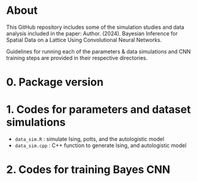 # About

This GitHub repository includes some of the simulation studies and data analysis included in the paper: Author. (2024). Bayesian Inference for Spatial Data on a Lattice Using Convolutional Neural Networks.

Guidelines for running each of the parameters & data simulations and CNN training steps are provided in their respective directories.

# 0. Package version

# 1. Codes for parameters and dataset simulations
- `data_sim.R` : simulate Ising, potts, and the autologistic model
- `data_sim.cpp` : C++ function to generate Ising, and autologistic model
# 2. Codes for training Bayes CNN

